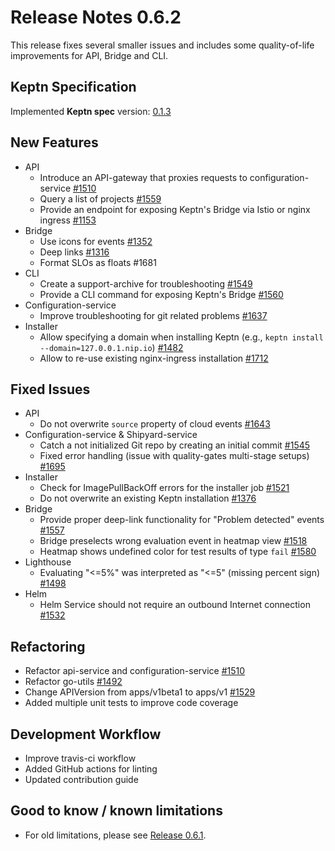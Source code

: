 # Release Notes 0.6.2

This release fixes several smaller issues and includes some quality-of-life improvements for API, Bridge and CLI.

## Keptn Specification

Implemented **Keptn spec** version: [0.1.3](https://github.com/keptn/spec/tree/0.1.3)

## New Features

* API
  * Introduce an API-gateway that proxies requests to configuration-service [#1510](https://github.com/keptn/keptn/issues/1510)
  * Query a list of projects [#1559](https://github.com/keptn/keptn/issues/1559)
  * Provide an endpoint for exposing Keptn's Bridge via Istio or nginx ingress [#1153](https://github.com/keptn/keptn/issues/1153)
* Bridge
  * Use icons for events [#1352](https://github.com/keptn/keptn/issues/1352)
  * Deep links [#1316](https://github.com/keptn/keptn/issues/1316)
  * Format SLOs as floats #1681
* CLI
  * Create a support-archive for troubleshooting [#1549](https://github.com/keptn/keptn/issues/1549)
  * Provide a CLI command for exposing Keptn's Bridge [#1560](https://github.com/keptn/keptn/issues/1560)
* Configuration-service
  * Improve troubleshooting for git related problems [#1637](https://github.com/keptn/keptn/issues/1637)
* Installer
  * Allow specifying a domain when installing Keptn (e.g., `keptn install --domain=127.0.0.1.nip.io`) [#1482](https://github.com/keptn/keptn/issues/1482)
  * Allow to re-use existing nginx-ingress installation [#1712](https://github.com/keptn/keptn/issues/1712)


## Fixed Issues

* API
  * Do not overwrite `source` property of cloud events [#1643](https://github.com/keptn/keptn/issues/1643)
* Configuration-service & Shipyard-service
  * Catch a not initialized Git repo by creating an initial commit [#1545](https://github.com/keptn/keptn/issues/1545)
  * Fixed error handling (issue with quality-gates multi-stage setups) [#1695](https://github.com/keptn/keptn/issues/1695)
* Installer
  * Check for ImagePullBackOff errors for the installer job [#1521](https://github.com/keptn/keptn/issues/1521)
  * Do not overwrite an existing Keptn installation [#1376](https://github.com/keptn/keptn/issues/1376)
* Bridge
  * Provide proper deep-link functionality for "Problem detected" events [#1557](https://github.com/keptn/keptn/issues/1557)
  * Bridge preselects wrong evaluation event in heatmap view [#1518](https://github.com/keptn/keptn/issues/1518) 
  * Heatmap shows undefined color for test results of type `fail` [#1580](https://github.com/keptn/keptn/issues/1580)
* Lighthouse
  * Evaluating "<=5%" was interpreted as "<=5" (missing percent sign) [#1498](https://github.com/keptn/keptn/issues/1498)
* Helm
  * Helm Service should not require an outbound Internet connection [#1532](https://github.com/keptn/keptn/issues/1532)

## Refactoring

* Refactor api-service and configuration-service [#1510](https://github.com/keptn/keptn/issues/1510)
* Refactor go-utils [#1492](https://github.com/keptn/keptn/issues/1492)
* Change APIVersion from apps/v1beta1 to apps/v1 [#1529](https://github.com/keptn/keptn/issues/1529)
* Added multiple unit tests to improve code coverage

## Development Workflow

* Improve travis-ci workflow
* Added GitHub actions for linting
* Updated contribution guide

## Good to know / known limitations
- For old limitations, please see [Release 0.6.1](https://github.com/keptn/keptn/releases/tag/0.6.1). 

